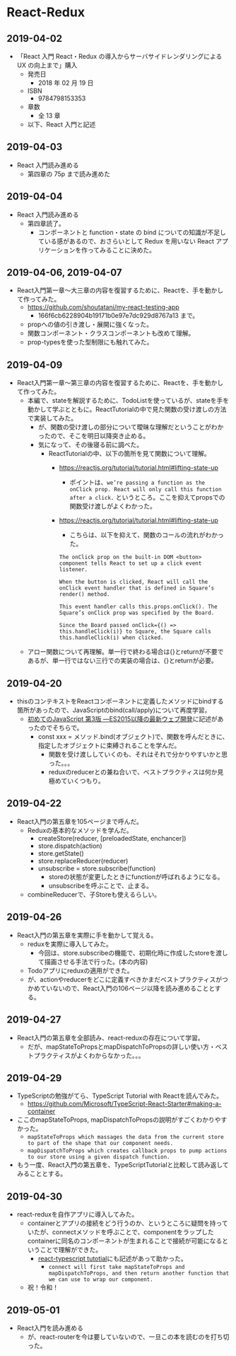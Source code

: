 # React-Redux

## 2019-04-02

- 「React 入門 React・Redux の導入からサーバサイドレンダリングによる UX の向上まで」購入
  - 発売日
    - 2018 年 02 月 19 日
  - ISBN
    - 9784798153353
  - 章数
    - 全 13 章
  - 以下、React 入門と記述

## 2019-04-03

- React 入門読み進める
  - 第四章の 75p まで読み進めた

## 2019-04-04

- React 入門読み進める
  - 第四章読了。
    - コンポーネントと function・state の bind についての知識が不足している感があるので、おさらいとして Redux を用いない React アプリケーションを作ってみることに決めた。

## 2019-04-06, 2019-04-07

- React入門第一章〜大三章の内容を復習するために、Reactを、手を動かして作ってみた。
  * https://github.com/shoutatani/my-react-testing-app
    * 166f6cb6228904b19171b0e97e7dc929d8767a13 まで。
  * propへの値の引き渡し・展開に強くなった。
  * 関数コンポーネント・クラスコンポーネントも改めて理解。
  * prop-typesを使った型制限にも触れてみた。

## 2019-04-09

- React入門第一章〜第三章の内容を復習するために、Reactを、手を動かして作ってみた。
  * 本編で、stateを解説するために、TodoListを使っているが、stateを手を動かして学ぶとともに。ReactTutorialの中で見た関数の受け渡しの方法で実装してみた。
    * が、関数の受け渡しの部分について曖昧な理解だということがわかったので、そこを明日以降突き止める。
    * 気になって、その後寝る前に調べた。
      * ReactTutorialの中、以下の箇所を見て関数について理解。
        * https://reactjs.org/tutorial/tutorial.html#lifting-state-up
          * ポイントは、`we’re passing a function as the onClick prop. React will only call this function after a click.` というところ。ここを抑えてpropsでの関数受け渡しがよくわかった。
        * https://reactjs.org/tutorial/tutorial.html#lifting-state-up

          * こちらは、以下を抑えて、関数のコールの流れがわかった。

          ```
          The onClick prop on the built-in DOM <button> component tells React to set up a click event listener.
 
          When the button is clicked, React will call the onClick event handler that is defined in Square’s render() method.

          This event handler calls this.props.onClick(). The Square’s onClick prop was specified by the Board.

          Since the Board passed onClick={() => this.handleClick(i)} to Square, the Square calls this.handleClick(i) when clicked.
          ```
  * アロー関数について再理解。単一行で終わる場合は{}とreturnが不要であるが、単一行ではない三行での実装の場合は、{}とreturnが必要。

## 2019-04-20
  * thisのコンテキストをReactコンポーネントに定義したメソッドにbindする箇所があったので、JavaScriptのbind(call/apply)について再度学習。
    * [初めてのJavaScript 第3版 ―ES2015以降の最新ウェブ開発](https://www.amazon.co.jp/dp/4873117836)に記述があったのでそちらで。
      * const xxx = メソッド.bind(オブジェクト)で、関数を呼んだときに、指定したオブジェクトに束縛されることを学んだ。
        * 関数を受け渡ししていくのも、それはそれで分かりやすいかと思った。。。
        * reduxのreducerとの兼ね合いで、ベストプラクティスは何か見極めていくつもり。

## 2019-04-22
  * React入門の第五章を105ページまで呼んだ。
    * Reduxの基本的なメソッドを学んだ。
      * createStore(reducer, [preloadedState, enchancer])
      * store.dispatch(action)
      * store.getState()
      * store.replaceReducer(reducer)
      * unsubscribe = store.subscribe(function)
        * storeの状態が変更したときにfunctionが呼ばれるようになる。
        * unsubscribeを呼ぶことで、止まる。
    * combineReducerで、子Storeも使えるらしい。

## 2019-04-26
  * React入門の第五章を実際に手を動かして覚える。
    * reduxを実際に導入してみた。
      * 今回は、store.subscribeの機能で、初期化時に作成したstoreを渡して描画させる手法で行った。(本の内容)
    * Todoアプリにreduxの適用ができた。
    * が、actionやreducerをどこに定義すべきかまだベストプラクティスがつかめていないので、React入門の106ページ以降を読み進めることとする。

## 2019-04-27
  * React入門の第五章を全部読み、react-reduxの存在について学習。
    * だが、mapStateToPropsとmapDispatchToPropsの詳しい使い方・ベストプラクティスがよくわからなかった。。。

## 2019-04-29
  * TypeScriptの勉強がてら、TypeScript Tutorial with Reactを読んでみた。
    * https://github.com/Microsoft/TypeScript-React-Starter#making-a-container
  * ここのmapStateToProps, mapDispatchToPropsの説明がすごくわかりやすかった。
    * `mapStateToProps which massages the data from the current store to part of the shape that our component needs.`
    * `mapDispatchToProps which creates callback props to pump actions to our store using a given dispatch function.`
  * もう一度、React入門の第五章を、TypeScriptTutorialと比較して読み返してみることとする。

## 2019-04-30
  * react-reduxを自作アプリに導入してみた。
    + containerとアプリの接続をどう行うのか、というところに疑問を持っていたが、connectメソッドを呼ぶことで、componentをラップしたcontainerに同名のコンポーネントが生まれることで接続が可能になるということで理解ができた。
      * [react-typescript tutotial](https://github.com/Microsoft/TypeScript-React-Starter#making-a-container)にも記述があって助かった。
        + `connect will first take mapStateToProps and mapDispatchToProps, and then return another function that we can use to wrap our component.`
    + 祝！令和！

## 2019-05-01
  * React入門を読み進める
    + が、react-routerを今は要していないので、一旦この本を読むのを打ち切った。
